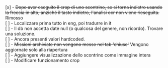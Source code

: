 [x] - ~~Dopo aver eseguito il crop di uno scontrino, se si torna indietro usando la freccia in alto, anziché il tasto indietro, l'analisi ocr non viene rieseguita.~~ Rimosso   
[ ] - Localizzare prima tutto in eng, poi tradurre in it   
[ ] - Il db non accetta date null (o qualcosa del genere, non ricordo). Trovare una soluzione.   
[ ] - Ancora presenti valori hardcoded.   
[ ] - ~~Missioni archiviate non vengono messe nel tab 'chiuse'~~ Vengono aggiornate solo alla riapertura   
[ ] - Aggiungere visualizzazione dello scontrino come immagine intera   
[ ] - Modificare funzionamento crop   
   
   
  